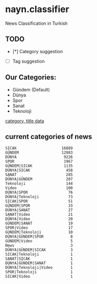 # nayn.classifier
News Classification in Turkish


## TODO
- [*] Category suggestion
- [ ] Tag suggestion


## Our Categories:
- Gündem (Default)
- Dünya
- Spor
- Sanat
- Teknoloji

[category, title data](https://github.com/naynco/nayn.data/blob/master/classification_clean.csv)

## current categories of news 
```
SICAK                    16889
GÜNDEM                   12983
DÜNYA                     9226
SPOR                      1967
GÜNDEM|SICAK              1135
DÜNYA|SICAK                458
SANAT                      285
DÜNYA|GÜNDEM               207
Teknoloji                  144
Video                      100
DÜNYA|SPOR                  76
DÜNYA|Teknoloji             73
SICAK|SPOR                  51
GÜNDEM|SPOR                 33
DÜNYA|SANAT                 27
SANAT|Video                 21
DÜNYA|Video                 20
GÜNDEM|SANAT                19
SPOR|Video                  17
GÜNDEM|Teknoloji            10
DÜNYA|GÜNDEM|SPOR            8
GÜNDEM|Video                 5
News                         3
DÜNYA|GÜNDEM|SICAK           3
SICAK|Teknoloji              1
SANAT|SICAK                  1
DÜNYA|GÜNDEM|SANAT           1
DÜNYA|Teknoloji|Video        1
SPOR|Teknoloji               1
SICAK|Video                  1
```

